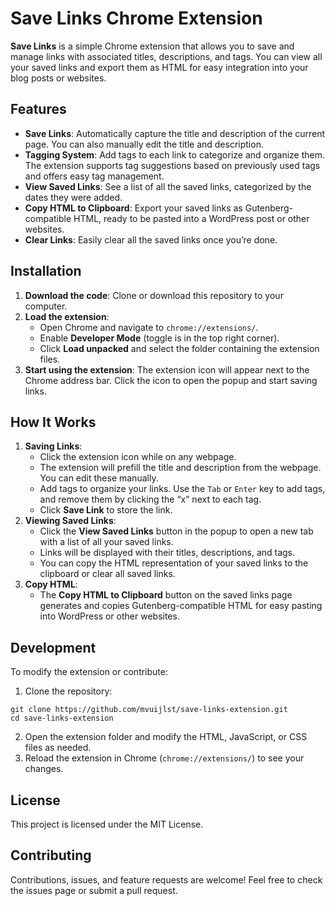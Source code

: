 # Save Links Chrome Extension

**Save Links** is a simple Chrome extension that allows you to save and manage links with associated titles, descriptions, and tags. You can view all your saved links and export them as HTML for easy integration into your blog posts or websites.

## Features

- **Save Links**: Automatically capture the title and description of the current page. You can also manually edit the title and description.
- **Tagging System**: Add tags to each link to categorize and organize them. The extension supports tag suggestions based on previously used tags and offers easy tag management.
- **View Saved Links**: See a list of all the saved links, categorized by the dates they were added.
- **Copy HTML to Clipboard**: Export your saved links as Gutenberg-compatible HTML, ready to be pasted into a WordPress post or other websites.
- **Clear Links**: Easily clear all the saved links once you’re done.

## Installation

1. **Download the code**: Clone or download this repository to your computer.
2. **Load the extension**:
    - Open Chrome and navigate to `chrome://extensions/`.
    - Enable **Developer Mode** (toggle is in the top right corner).
    - Click **Load unpacked** and select the folder containing the extension files.
3. **Start using the extension**: The extension icon will appear next to the Chrome address bar. Click the icon to open the popup and start saving links.

## How It Works

1. **Saving Links**:
    - Click the extension icon while on any webpage.
    - The extension will prefill the title and description from the webpage. You can edit these manually.
    - Add tags to organize your links. Use the `Tab` or `Enter` key to add tags, and remove them by clicking the “x” next to each tag.
    - Click **Save Link** to store the link.
2. **Viewing Saved Links**:
    - Click the **View Saved Links** button in the popup to open a new tab with a list of all your saved links.
    - Links will be displayed with their titles, descriptions, and tags.
    - You can copy the HTML representation of your saved links to the clipboard or clear all saved links.
3. **Copy HTML**:
    - The **Copy HTML to Clipboard** button on the saved links page generates and copies Gutenberg-compatible HTML for easy pasting into WordPress or other websites.

## Development

To modify the extension or contribute:

1. Clone the repository:

```
git clone https://github.com/mvuijlst/save-links-extension.git
cd save-links-extension
````

2. Open the extension folder and modify the HTML, JavaScript, or CSS files as needed.
3. Reload the extension in Chrome (`chrome://extensions/`) to see your changes.

## License

This project is licensed under the MIT License.

## Contributing

Contributions, issues, and feature requests are welcome! Feel free to check the issues page or submit a pull request.